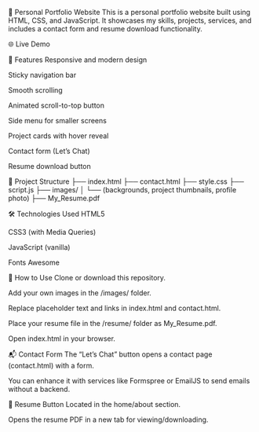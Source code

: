 💼 Personal Portfolio Website
This is a personal portfolio website built using HTML, CSS, and JavaScript. It showcases my skills, projects, services, and includes a contact form and resume download functionality.

🌐 Live Demo 


🚀 Features
Responsive and modern design

Sticky navigation bar

Smooth scrolling

Animated scroll-to-top button

Side menu for smaller screens

Project cards with hover reveal

Contact form (Let’s Chat)

Resume download button

📁 Project Structure
├── index.html
├── contact.html
├── style.css
├── script.js
├── images/
│   └── (backgrounds, project thumbnails, profile photo)
├── My_Resume.pdf
 


🛠️ Technologies Used
HTML5

CSS3 (with Media Queries)

JavaScript (vanilla)

Fonts Awesome

📝 How to Use
Clone or download this repository.

Add your own images in the /images/ folder.

Replace placeholder text and links in index.html and contact.html.

Place your resume file in the /resume/ folder as My_Resume.pdf.

Open index.html in your browser.

📬 Contact Form
The “Let’s Chat” button opens a contact page (contact.html) with a form.

You can enhance it with services like Formspree or EmailJS to send emails without a backend.

📄 Resume Button
Located in the home/about section.

Opens the resume PDF in a new tab for viewing/downloading.

